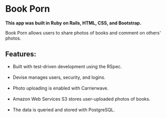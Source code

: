 <h1>Book Porn</h1>

<b>This app was built in Ruby on Rails, HTML, CSS, and Bootstrap.</b>

Book Porn allows users to share photos of books and comment on others' photos.

<h2>Features:</h2>

<ul>
<li> Built with test-driven development using the RSpec.</li><br/>

<li> Devise manages users, security, and logins.</li><br/>

<li> Photo uploading is enabled with Carrierwave.</li><br/>

<li> Amazon Web Services S3 stores user-uploaded photos of books.</li><br/>

<li> The data is queried and stored with PostgreSQL.</li><br/>
</ul>
